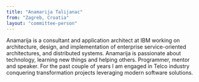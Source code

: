 ```yaml
---
title: "Anamarija Talijanac"
from: "Zagreb, Croatia"
layout: "committee-person"
---
```


Anamarija is a consultant and application architect at IBM working on architecture, design, and implementation of enterprise service-oriented architectures, and distributed systems. Anamarija is passionate about technology, learning new things and helping others. Programmer, mentor  and speaker. For the past couple of years I am engaged in Telco industry conquering transformation projects leveraging modern software solutions.
